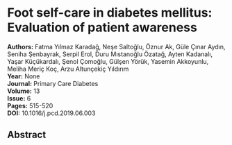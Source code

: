 # Foot self-care in diabetes mellitus: Evaluation of patient awareness

**Authors:** Fatma Yılmaz Karadağ, Neşe Saltoğlu, Öznur Ak, Güle Çınar Aydın, Seniha Şenbayrak, Serpil Erol, Duru Mıstanoğlu Özatağ, Ayten Kadanalı, Yaşar Küçükardalı, Şenol Çomoğlu, Gülşen Yörük, Yasemin Akkoyunlu, Meliha Meriç Koç, Arzu Altunçekiç Yıldırım  
**Year:** None  
**Journal:** Primary Care Diabetes  
**Volume:** 13  
**Issue:** 6  
**Pages:** 515-520  
**DOI:** 10.1016/j.pcd.2019.06.003  

## Abstract


